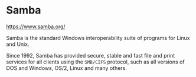 # Samba

https://www.samba.org/

Samba is the standard Windows interoperability suite of programs for Linux and Unix. 

Since 1992, Samba has provided secure, stable and fast file and print services for all clients using the `SMB/CIFS` protocol, such as all versions of DOS and Windows, OS/2, Linux and many others. 

